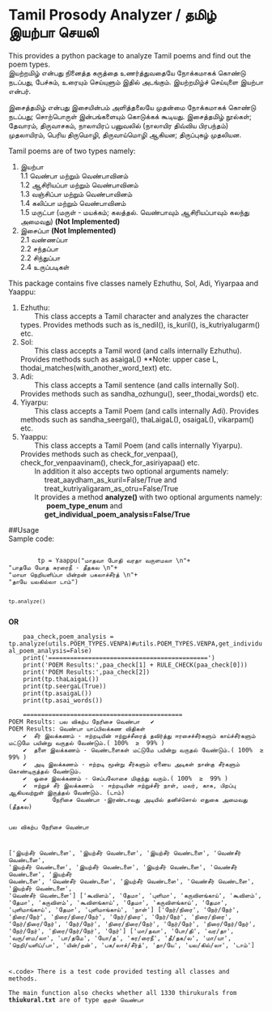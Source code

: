 # Tamil Prosody Analyzer / தமிழ் இயற்பா செயலி
This provides a python package to analyze Tamil poems and find out the poem types.  
இயற்றமிழ் என்பது நினைத்த கருத்தை உணர்த்துவதையே நோக்கமாகக் கொண்டு நடப்பது, பேச்சும், உரையும் செய்யுளும் இதில் அடங்கும். இயற்றமிழ்ச் செய்யுளை இயற்பா என்பர்.

இசைத்தமிழ் என்பது இசையின்பம் அளித்தலையே முதன்மை நோக்கமாகக் கொண்டு நடப்பது; சொற்பொருள் இன்பங்களையும் கொடுக்கக் கூடியது. இசைத்தமிழ் நூல்கள்; தேவாரம், திருவாசகம், நாலாயிரப் பனுவலில் (நாலாயிர திவ்விய பிரபந்தம்) முதலாயிரம், பெரிய திருமொழி, திருவாய்மொழி ஆகியன; திருப்புகழ் முதலியன.

Tamil poems are of two types namely:

1. இயற்பா  
1.1 வெண்பா மற்றும் வெண்பாவினம்  
1.2 ஆசிரியப்பா மற்றும் வெண்பாவினம்  
1.3 வஞ்சிப்பா மற்றும் வெண்பாவினம்  
1.4 கலிப்பா மற்றும் வெண்பாவினம்  
1.5 மருட்பா (மருள் - மயக்கம்; கலத்தல். வெண்பாவும் ஆசிரியப்பாவும் கலந்து அமைவது) <b>(Not Implemented)</b>  
2. இசைப்பா <b>(Not Implemented)</b>  
2.1 வண்ணப்பா  
2.2 சந்தப்பா  
2.2 சிந்துப்பா  
2.4 உருப்படிகள்  

This package contains five classes namely Ezhuthu, Sol, Adi, Yiyarpaa and Yaappu:
1. Ezhuthu:  
&nbsp;&nbsp;&nbsp;&nbsp;&nbsp;&nbsp; This class accepts a Tamil character and analyzes the character types. Provides methods such as is\_nedil(), is\_kuril(), is\_kutriyalugarm() etc.  
2. Sol:  
&nbsp;&nbsp;&nbsp;&nbsp;&nbsp;&nbsp; This class accepts a Tamil word (and calls internally Ezhuthu). Provides methods such as asaigaL() **Note: upper case L, thodai\_matches(with\_another\_word\_text) etc.  
3. Adi:  
&nbsp;&nbsp;&nbsp;&nbsp;&nbsp;&nbsp; This class accepts a Tamil sentence (and calls internally Sol). Provides methods such as sandha\_ozhungu(), seer\_thodai\_words() etc.  
4. Yiyarpu:  
&nbsp;&nbsp;&nbsp;&nbsp;&nbsp;&nbsp; This class accepts a Tamil Poem (and calls internally Adi). Provides methods such as sandha\_seergal(), thaLaigaL(), osaigaL(), vikarpam() etc.  
5. Yaappu:  
&nbsp;&nbsp;&nbsp;&nbsp;&nbsp;&nbsp; This class accepts a Tamil Poem (and calls internally Yiyarpu). Provides methods such as check\_for\_venpaa(), check\_for\_venpaavinam(), check\_for\_asiriyapaa() etc.  
&nbsp;&nbsp;&nbsp;&nbsp;&nbsp;&nbsp; In addition it also accepts two optional arguments namely:  
&nbsp;&nbsp;&nbsp;&nbsp;&nbsp;&nbsp;&nbsp;&nbsp;&nbsp;&nbsp;&nbsp;&nbsp;treat\_aaydham\_as\_kuril=False/True and   
&nbsp;&nbsp;&nbsp;&nbsp;&nbsp;&nbsp;&nbsp;&nbsp;&nbsp;&nbsp;&nbsp;&nbsp;treat\_kutriyaligaram\_as\_otru=False/True    
&nbsp;&nbsp;&nbsp;&nbsp;&nbsp;&nbsp; It provides a method <b> analyze() </b> with two optional arguments namely:   
&nbsp;&nbsp;&nbsp;&nbsp;&nbsp;&nbsp;&nbsp;&nbsp;&nbsp;&nbsp;&nbsp;&nbsp; <b>poem\_type\_enum</b> and   
&nbsp;&nbsp;&nbsp;&nbsp;&nbsp;&nbsp;&nbsp;&nbsp;&nbsp;&nbsp;&nbsp;&nbsp;<b>get\_individual\_poem\_analysis=False/True</b>    

##Usage  
Sample code:  

<code>
        tp = Yaappu("மாதவா போதி வரதா வருளமலா \n"+
"பாதமே யோத சுரரைநீ - தீதகல \n"+
"மாயா நெறியளிப்பா யின்றன் பகலாச்சீர்த் \n"+
"தாயே யலகில்லா டாம்")

	
	tp.analyze()  
</code>
	<b> OR </b>  <br>
<code>  	
    paa_check,poem_analysis = tp.analyze(utils.POEM_TYPES.VENPA)#utils.POEM_TYPES.VENPA,get_individual_poem_analysis=False)
    print('============================================')
    print('POEM Results:',paa_check[1] + RULE_CHECK(paa_check[0]))
    print('POEM Results:',paa_check[2])
    print(tp.thaLaigaL())
    print(tp.seergaL(True))
    print(tp.asaigaL())
    print(tp.asai_words())
</code>
<code>
	============================================
POEM Results: பல விகற்ப நேரிசை வெண்பா	✔  
POEM Results: வெண்பா யாப்பிலக்கண விதிகள்
	✔  சீர் இலக்கணம் - ஈற்றடியின் ஈற்றுச்சீரைத் தவிர்த்து ஈரசைச்சீர்களும் காய்ச்சீர்களும் மட்டுமே பயின்று வருதல் வேண்டும்.( 100%  ≥  99% )
	✔  தளை இலக்கணம் - வெண்டளைகள் மட்டுமே பயின்று வருதல் வேண்டும்.( 100%  ≥  99% )
	✔  அடி இலக்கணம் - ஈற்றடி மூன்று சீர்களும் ஏனைய அடிகள் நான்கு சீர்களும் கொண்டிருத்தல் வேண்டும்.
	✔  ஓசை இலக்கணம் - செப்பலோசை மிகுந்து வரும்.( 100%  ≥  99% )
	✔  ஈற்றுச் சீர் இலக்கணம்  - ஈற்றடியின் ஈற்றுச்சீர் நாள், மலர், காசு, பிறப்பு ஆகியவற்றுள் இருத்தல் வேண்டும். (டாம்)
	✔  		நேரிசை வெண்பா -இரண்டாவது அடியில் தனிச்சொல் எதுகை அமைவது  (தீதகல)

பல விகற்ப நேரிசை வெண்பா

['இயற்சீர் வெண்டளை', 'இயற்சீர் வெண்டளை', 'இயற்சீர் வெண்டளை', 'வெண்சீர் வெண்டளை', 'இயற்சீர் வெண்டளை', 'இயற்சீர் வெண்டளை', 'இயற்சீர் வெண்டளை', 'வெண்சீர் வெண்டளை', 'இயற்சீர் வெண்டளை', 'வெண்சீர் வெண்டளை', 'இயற்சீர் வெண்டளை', 'வெண்சீர் வெண்டளை', 'இயற்சீர் வெண்டளை', 'வெண்சீர் வெண்டளை']
['கூவிளம்', 'தேமா', 'புளிமா', 'கருவிளங்காய்', 'கூவிளம்', 'தேமா', 'கருவிளம்', 'கூவிளங்காய்', 'தேமா', 'கருவிளங்காய்', 'தேமா', 'புளிமாங்காய்', 'தேமா', 'புளிமாங்காய்', 'நாள்']
['நேர்/நிரை', 'நேர்/நேர்', 'நிரை/நேர்', 'நிரை/நிரை/நேர்', 'நேர்/நிரை', 'நேர்/நேர்', 'நிரை/நிரை', 'நேர்/நிரை/நேர்', 'நேர்/நேர்', 'நிரை/நிரை/நேர்', 'நேர்/நேர்', 'நிரை/நேர்/நேர்', 'நேர்/நேர்', 'நிரை/நேர்/நேர்', 'நேர்']
['மா/தவா', 'போ/தி', 'வர/தா', 'வரு/ளம/லா', 'பா/தமே', 'யோ/த', 'சுர/ரைநீ', 'தீ/தக/ல', 'மா/யா', 'நெறி/யளிப்/பா', 'யின்/றன்', 'பக/லாச்/சீர்த்', 'தா/யே', 'யல/கில்/லா', 'டாம்']

<.code>
There is a test code provided testing all classes and methods.  
The main function also checks whether all 1330 thirukurals  from <b>thiukural.txt</b> are of type குறள் வெண்பா  







